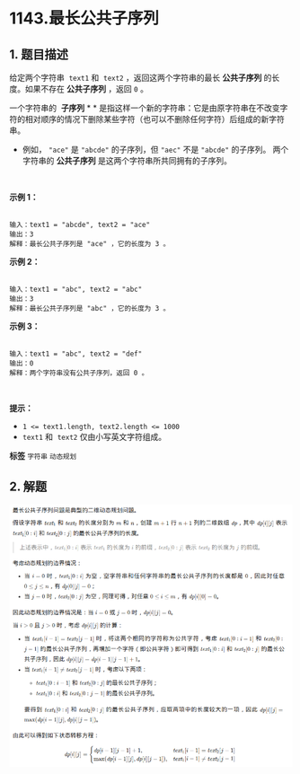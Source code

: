 # 1143.最长公共子序列

## 1. 题目描述

给定两个字符串  `text1` 和  `text2` ，返回这两个字符串的最长 **公共子序列** 的长度。如果不存在 **公共子序列** ，返回 `0` 。

一个字符串的  **子序列** * * 是指这样一个新的字符串：它是由原字符串在不改变字符的相对顺序的情况下删除某些字符（也可以不删除任何字符）后组成的新字符串。
- 例如， `"ace"` 是 `"abcde"` 的子序列，但 `"aec"` 不是 `"abcde"` 的子序列。
两个字符串的 **公共子序列** 是这两个字符串所共同拥有的子序列。

 

 **示例 1：** 

```

输入：text1 = "abcde", text2 = "ace" 
输出：3  
解释：最长公共子序列是 "ace" ，它的长度为 3 。

```
 **示例 2：** 

```

输入：text1 = "abc", text2 = "abc"
输出：3
解释：最长公共子序列是 "abc" ，它的长度为 3 。

```
 **示例 3：** 

```

输入：text1 = "abc", text2 = "def"
输出：0
解释：两个字符串没有公共子序列，返回 0 。

```
 

 **提示：** 
-  `1 <= text1.length, text2.length <= 1000` 
-  `text1` 和  `text2` 仅由小写英文字符组成。
 
**标签**
`字符串` `动态规划` 


## 2. 解题

![20220719211321](https://raw.githubusercontent.com/lich-Img/blogImg/master/img/20220719211321.png)